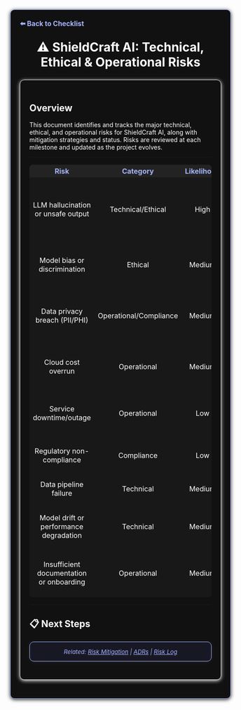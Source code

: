 <section style="border:1px solid #a5b4fc; border-radius:10px; margin:1.5em 0; box-shadow:0 2px 8px #222; padding:1.5em; background:#111; color:#fff;">
<div style="margin-bottom:1.5em;">
  <a href="./checklist.md" style="color:#a5b4fc; font-weight:bold; text-decoration:none; font-size:1.1em;">⬅️ Back to Checklist</a>
</div>
<h1 align="center" style="margin-top:0; font-size:2em;">⚠️ ShieldCraft AI: Technical, Ethical & Operational Risks</h1>

<section style="border:1px solid #e0e0e0; border-radius:10px; margin:1.5em 0; box-shadow:0 2px 8px #f0f0f0; padding:1.5em; background:#111; color:#fff;">

## Overview
This document identifies and tracks the major technical, ethical, and operational risks for ShieldCraft AI, along with mitigation strategies and status. Risks are reviewed at each milestone and updated as the project evolves.

---

<table style="width:100%; text-align:center; background:#181818; color:#fff; border-radius:8px;">
  <thead style="background:#232323; color:#a5b4fc;">
    <tr>
      <th>Risk</th>
      <th>Category</th>
      <th>Likelihood</th>
      <th>Impact</th>
      <th>Mitigation</th>
      <th>Status</th>
    </tr>
  </thead>
  <tbody>
    <tr><td>LLM hallucination or unsafe output</td><td>Technical/Ethical</td><td>High</td><td>High</td><td>Output validation, prompt engineering, human-in-the-loop review</td><td>Open</td></tr>
    <tr><td>Model bias or discrimination</td><td>Ethical</td><td>Medium</td><td>High</td><td>Bias audits, diverse data, explainability, regular reviews</td><td>Open</td></tr>
    <tr><td>Data privacy breach (PII/PHI)</td><td>Operational/Compliance</td><td>Medium</td><td>High</td><td>Encryption, access controls, privacy impact assessments</td><td>Open</td></tr>
    <tr><td>Cloud cost overrun</td><td>Operational</td><td>Medium</td><td>Medium</td><td>Cost monitoring, alerts, reserved/spot instances</td><td>Open</td></tr>
    <tr><td>Service downtime/outage</td><td>Operational</td><td>Low</td><td>High</td><td>Multi-AZ, backups, incident response plan</td><td>Open</td></tr>
    <tr><td>Regulatory non-compliance</td><td>Compliance</td><td>Low</td><td>High</td><td>Legal review, compliance matrix, regular audits</td><td>Open</td></tr>
    <tr><td>Data pipeline failure</td><td>Technical</td><td>Medium</td><td>Medium</td><td>Monitoring, retries, alerting</td><td>Open</td></tr>
    <tr><td>Model drift or performance degradation</td><td>Technical</td><td>Medium</td><td>Medium</td><td>Model monitoring, retraining, feedback loops</td><td>Open</td></tr>
    <tr><td>Insufficient documentation or onboarding</td><td>Operational</td><td>Medium</td><td>Medium</td><td>Continuous doc updates, onboarding guides, training</td><td>Open</td></tr>
  </tbody>
</table>

---

## 📋 Next Steps
<ul>
</ul>


<section style="border:1px solid #a5b4fc; border-radius:10px; margin:1.5em 0; box-shadow:0 2px 8px #222; padding:1em; background:#181825; color:#a5b4fc; font-size:0.95em; text-align:center;">
  <em>Related: <a href="./risks_mitigation.md" style="color:#a5b4fc;">Risk Mitigation</a> | <a href="./adrs.md" style="color:#a5b4fc;">ADRs</a> | <a href="./risk_log.md" style="color:#a5b4fc;">Risk Log</a></em>
